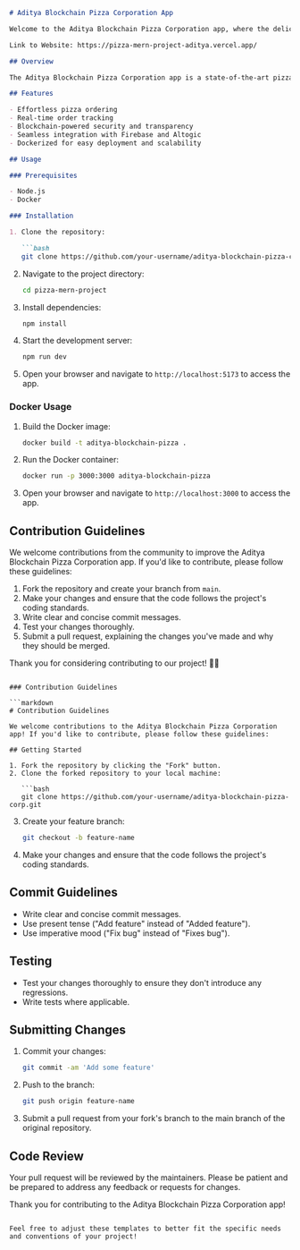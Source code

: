

```markdown
# Aditya Blockchain Pizza Corporation App

Welcome to the Aditya Blockchain Pizza Corporation app, where the delicious world of pizza meets the revolutionary power of blockchain technology.

Link to Website: https://pizza-mern-project-aditya.vercel.app/

## Overview

The Aditya Blockchain Pizza Corporation app is a state-of-the-art pizza delivery platform built with React, Redux, Node.js, TypeScript, Firebase, and blockchain integration. It offers a seamless ordering experience, powered by Altogic, with real-time order tracking and secure transactions through blockchain technology.

## Features

- Effortless pizza ordering
- Real-time order tracking
- Blockchain-powered security and transparency
- Seamless integration with Firebase and Altogic
- Dockerized for easy deployment and scalability

## Usage

### Prerequisites

- Node.js
- Docker

### Installation

1. Clone the repository:

   ```bash
   git clone https://github.com/your-username/aditya-blockchain-pizza-corp.git
```

2. Navigate to the project directory:

   ```bash
   cd pizza-mern-project
   ```
3. Install dependencies:

   ```bash
   npm install
   ```
4. Start the development server:

   ```bash
   npm run dev
   ```
5. Open your browser and navigate to `http://localhost:5173` to access the app.

### Docker Usage

1. Build the Docker image:

   ```bash
   docker build -t aditya-blockchain-pizza .
   ```
2. Run the Docker container:

   ```bash
   docker run -p 3000:3000 aditya-blockchain-pizza
   ```
3. Open your browser and navigate to `http://localhost:3000` to access the app.

## Contribution Guidelines

We welcome contributions from the community to improve the Aditya Blockchain Pizza Corporation app. If you'd like to contribute, please follow these guidelines:

1. Fork the repository and create your branch from `main`.
2. Make your changes and ensure that the code follows the project's coding standards.
3. Write clear and concise commit messages.
4. Test your changes thoroughly.
5. Submit a pull request, explaining the changes you've made and why they should be merged.

Thank you for considering contributing to our project! 🍕🚀

```

### Contribution Guidelines

```markdown
# Contribution Guidelines

We welcome contributions to the Aditya Blockchain Pizza Corporation app! If you'd like to contribute, please follow these guidelines:

## Getting Started

1. Fork the repository by clicking the "Fork" button.
2. Clone the forked repository to your local machine:

   ```bash
   git clone https://github.com/your-username/aditya-blockchain-pizza-corp.git
```

3. Create your feature branch:

   ```bash
   git checkout -b feature-name
   ```
4. Make your changes and ensure that the code follows the project's coding standards.

## Commit Guidelines

- Write clear and concise commit messages.
- Use present tense ("Add feature" instead of "Added feature").
- Use imperative mood ("Fix bug" instead of "Fixes bug").

## Testing

- Test your changes thoroughly to ensure they don't introduce any regressions.
- Write tests where applicable.

## Submitting Changes

1. Commit your changes:

   ```bash
   git commit -am 'Add some feature'
   ```
2. Push to the branch:

   ```bash
   git push origin feature-name
   ```
3. Submit a pull request from your fork's branch to the main branch of the original repository.

## Code Review

Your pull request will be reviewed by the maintainers. Please be patient and be prepared to address any feedback or requests for changes.

Thank you for contributing to the Aditya Blockchain Pizza Corporation app!

```

Feel free to adjust these templates to better fit the specific needs and conventions of your project!
```
